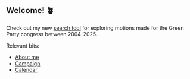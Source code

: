 ## Welcome! &#129716;

Check out my new [search tool](/page/puoluekokousaloitteet/) for exploring motions made for the Green Party congress between 2004-2025.

Relevant bits:
- [About me](/page/about/)
- [Campaign](/page/municipal-election-2025/)
- [Calendar](/page/calendar/)
